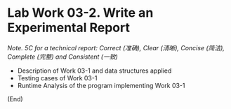 # Lab Work 03-2. Write an Experimental Report

*Note. 5C for a technical report: Correct (准确), Clear (清晰), Concise (简洁), Complete (完整) and Consistent (一致)*

* Description of Work 03-1 and data structures applied
* Testing cases of Work 03-1
* Runtime Analysis of the program implementing Work 03-1
  

(End)